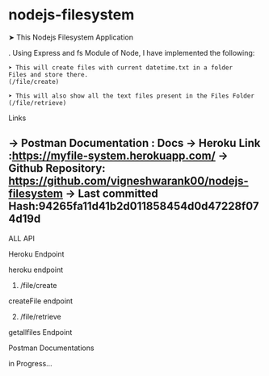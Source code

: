 # nodejs-filesystem

➤ This Nodejs Filesystem Application

. Using Express and fs Module of Node,
    I have implemented the following:

    ➤ This will create files with current datetime.txt in a folder
    Files and store there.
    (/file/create)

    ➤ This will also show all the text files present in the Files Folder 
    (/file/retrieve)

Links

 -> Postman Documentation : Docs
 -> Heroku Link :https://myfile-system.herokuapp.com/
 -> Github Repository: https://github.com/vigneshwarank00/nodejs-filesystem
 -> Last committed Hash:94265fa11d41b2d011858454d0d47228f074d19d
------------------------------
ALL API

Heroku Endpoint

heroku endpoint

1. /file/create

createFile endpoint

2. /file/retrieve

getallfiles Endpoint

Postman Documentations

in Progress...
